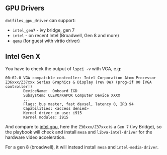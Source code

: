 GPU Drivers
-----------

`dotfiles_gpu_driver` can support:

+ `intel_gen7` - ivy bridge, gen 7
+ `intel` - on recent Intel (Broadwell, Gen 8 and more)
+ `qemu` (for guest with virtio driver)

Intel Gen X
-----------

You have to check the output of `lspci -v` with VGA, e.g:

```output
00:02.0 VGA compatible controller: Intel Corporation Atom Processor Z36xxx/Z37xxx Series Graphics & Display (rev 0e) (prog-if 00 [VGA controller])
        DeviceName:  Onboard IGD
        Subsystem: CLEVO/KAPOK Computer Device XXXX
        ...
        Flags: bus master, fast devsel, latency 0, IRQ 94
        Capabilities: <access denied>
        Kernel driver in use: i915
        Kernel modules: i915
```

And compare to [intel gpu](https://en.wikipedia.org/wiki/Intel_Graphics_Technology), here the `Z36xxx/Z37xxx` is a `Gen 7` (Ivy Bridge), so the playbook will check and install `mesa` and `libva-intel-driver` for the hardware video acceleration.  

For a gen 8 (broadwell), it will instead install `mesa` and `intel-media-driver`.

